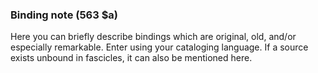 ### Binding note (563 $a)

Here you can briefly describe bindings which are original, old, and/or especially remarkable. Enter using your cataloging language. If a source exists unbound in fascicles, it can also be mentioned here.
